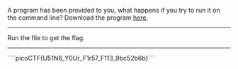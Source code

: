 A program has been provided to you, what happens if you try to run it on the command line?
Download the program [here](https://artifacts.picoctf.net/c/308/run).

---

Run the file to get the flag.

---

````picoCTF{U51N6_Y0Ur_F1r57_F113_9bc52b6b}```
